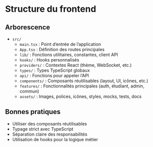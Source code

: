 # Structure du frontend

## Arborescence

- `src/`
  - `main.tsx` : Point d’entrée de l’application
  - `App.tsx` : Définition des routes principales
  - `lib/` : Fonctions utilitaires, constantes, client API
  - `hooks/` : Hooks personnalisés
  - `providers/` : Contextes React (thème, WebSocket, etc.)
  - `types/` : Types TypeScript globaux
  - `api/` : Fonctions pour appeler l’API
  - `components/` : Composants réutilisables (layout, UI, icônes, etc.)
  - `features/` : Fonctionnalités principales (auth, étudiant, admin, commun)
  - `assets/` : Images, polices, icônes, styles, mocks, tests, docs

## Bonnes pratiques

- Utiliser des composants réutilisables
- Typage strict avec TypeScript
- Séparation claire des responsabilités
- Utilisation de hooks pour la logique métier